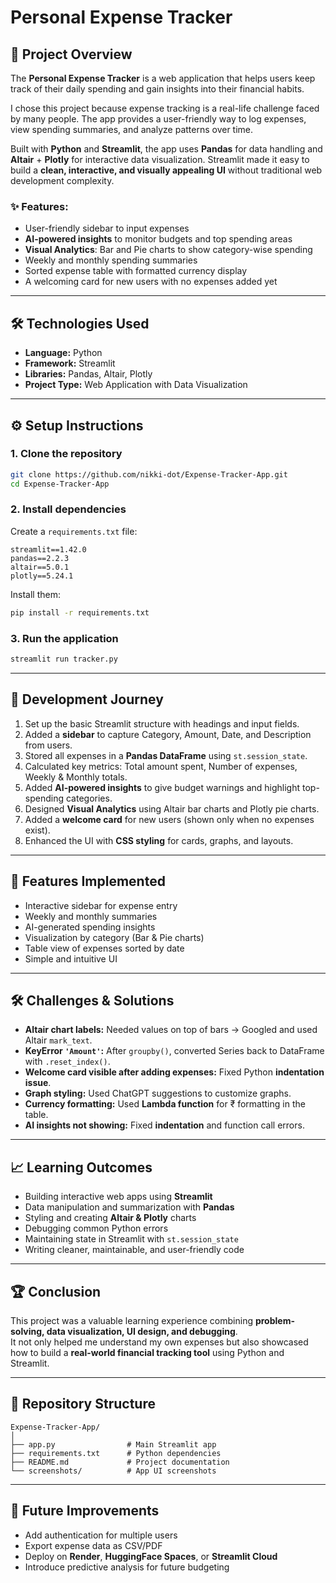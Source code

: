 # Personal Expense Tracker

## 📌 Project Overview
The **Personal Expense Tracker** is a web application that helps users keep track of their daily spending and gain insights into their financial habits.

I chose this project because expense tracking is a real-life challenge faced by many people. The app provides a user-friendly way to log expenses, view spending summaries, and analyze patterns over time.

Built with **Python** and **Streamlit**, the app uses **Pandas** for data handling and **Altair** + **Plotly** for interactive data visualization. Streamlit made it easy to build a **clean, interactive, and visually appealing UI** without traditional web development complexity. 

### ✨ Features:
- User-friendly sidebar to input expenses
- **AI-powered insights** to monitor budgets and top spending areas
- **Visual Analytics**: Bar and Pie charts to show category-wise spending
- Weekly and monthly spending summaries
- Sorted expense table with formatted currency display
- A welcoming card for new users with no expenses added yet

---

## 🛠️ Technologies Used
- **Language:** Python
- **Framework:** Streamlit
- **Libraries:** Pandas, Altair, Plotly
- **Project Type:** Web Application with Data Visualization

---

## ⚙️ Setup Instructions

### 1. Clone the repository
```bash
git clone https://github.com/nikki-dot/Expense-Tracker-App.git
cd Expense-Tracker-App
```

### 2. Install dependencies
Create a `requirements.txt` file:
```
streamlit==1.42.0
pandas==2.2.3
altair==5.0.1
plotly==5.24.1
```

Install them:
```bash
pip install -r requirements.txt
```

### 3. Run the application
```bash
streamlit run tracker.py
```

---

## 🚀 Development Journey
1. Set up the basic Streamlit structure with headings and input fields.
2. Added a **sidebar** to capture Category, Amount, Date, and Description from users.
3. Stored all expenses in a **Pandas DataFrame** using `st.session_state`.
4. Calculated key metrics: Total amount spent, Number of expenses, Weekly & Monthly totals.
5. Added **AI-powered insights** to give budget warnings and highlight top-spending categories.
6. Designed **Visual Analytics** using Altair bar charts and Plotly pie charts.
7. Added a **welcome card** for new users (shown only when no expenses exist).
8. Enhanced the UI with **CSS styling** for cards, graphs, and layouts.

---

## 🔑 Features Implemented
- Interactive sidebar for expense entry
- Weekly and monthly summaries
- AI-generated spending insights
- Visualization by category (Bar & Pie charts)
- Table view of expenses sorted by date
- Simple and intuitive UI

---

## 🛠️ Challenges & Solutions
- **Altair chart labels:** Needed values on top of bars → Googled and used Altair `mark_text`.
- **KeyError `'Amount'`:** After `groupby()`, converted Series back to DataFrame with `.reset_index()`.
- **Welcome card visible after adding expenses:** Fixed Python **indentation issue**.
- **Graph styling:** Used ChatGPT suggestions to customize graphs.
- **Currency formatting:** Used **Lambda function** for ₹ formatting in the table.
- **AI insights not showing:** Fixed **indentation** and function call errors.

---

## 📈 Learning Outcomes
- Building interactive web apps using **Streamlit**
- Data manipulation and summarization with **Pandas**
- Styling and creating **Altair & Plotly** charts
- Debugging common Python errors
- Maintaining state in Streamlit with `st.session_state`
- Writing cleaner, maintainable, and user-friendly code

---

## 🏆 Conclusion
This project was a valuable learning experience combining **problem-solving, data visualization, UI design, and debugging**.  
It not only helped me understand my own expenses but also showcased how to build a **real-world financial tracking tool** using Python and Streamlit.

---

## 📂 Repository Structure
```
Expense-Tracker-App/
│
├── app.py                # Main Streamlit app
├── requirements.txt      # Python dependencies
├── README.md             # Project documentation
└── screenshots/          # App UI screenshots
```

---

## 🔗 Future Improvements
- Add authentication for multiple users
- Export expense data as CSV/PDF
- Deploy on **Render**, **HuggingFace Spaces**, or **Streamlit Cloud**
- Introduce predictive analysis for future budgeting
